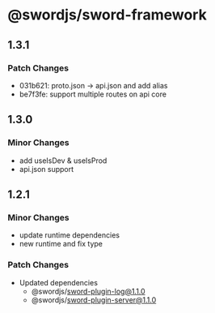 # @swordjs/sword-framework

## 1.3.1

### Patch Changes

- 031b621: proto.json -> api.json and add alias
- be7f3fe: support multiple routes on api core

## 1.3.0

### Minor Changes

- add useIsDev & useIsProd
- api.json support

## 1.2.1

### Minor Changes

- update runtime dependencies
- new runtime and fix type

### Patch Changes

- Updated dependencies
  - @swordjs/sword-plugin-log@1.1.0
  - @swordjs/sword-plugin-server@1.1.0
